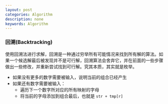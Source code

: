 ```yaml
---
layout: post
categories: Algorithm
description: none
keywords: Algorithm
---
```



### 回溯(Backtracking)

使用回溯法进行求解，回溯是一种通过穷举所有可能情况来找到所有解的算法。如果一个候选解最后被发现并不是可行解，回溯算法会舍弃它，并在前面的一些步骤做出一些修改，并重新尝试找到可行解。究其本质，其实就是枚举。

- 如果没有更多的数字需要被输入，说明当前的组合已经产生
- 如果还有数字需要被输入：
  - 遍历下一个数字所对应的所有映射的字母
  - 将当前的字母添加到组合最后，也就是 `str + tmp[r]`